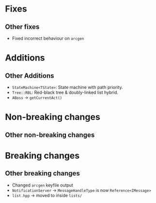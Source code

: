 # Fixes

## Other fixes

- Fixed incorrect behaviour on `arcgen`

# Additions

## Other Additions

- `StateMachine<TState>`: State machine with path priority.
- `Tree::RBL`: Red-black tree & doubly-linked list hybrid.
- `ABoss` → `getCurrentAct()`

# Non-breaking changes

## Other non-breaking changes

# Breaking changes

## Other breaking changes

- Changed `arcgen` keyfile output
- `NotificationServer` → `MessageHandleType` is now `Reference<IMessage>`
- `list.hpp` → moved to inside `lists/`